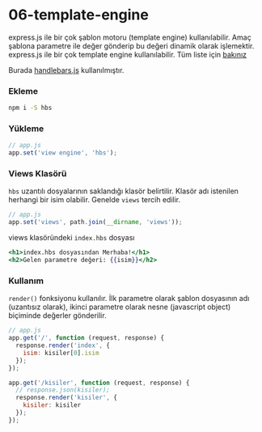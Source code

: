 # 06-template-engine

express.js ile bir çok şablon motoru (template engine) kullanılabilir. Amaç şablona parametre ile değer gönderip bu değeri dinamik olarak işlemektir. express.js ile bir çok template engine kullanılabilir. Tüm liste için [bakınız](https://github.com/expressjs/express/wiki?_ga=1.17225913.1072188425.1484202549#template-engines)

Burada [handlebars.js](http://handlebarsjs.com/) kullanılmıştır.

### Ekleme
```bash
npm i -S hbs
```

### Yükleme
```js
// app.js
app.set('view engine', 'hbs');
```

### Views Klasörü
`hbs` uzantılı dosyalarının saklandığı klasör belirtilir. Klasör adı istenilen herhangi bir isim olabilir. Genelde `views` tercih edilir.
```js
// app.js
app.set('views', path.join(__dirname, 'views'));
```

views klasöründeki `index.hbs` dosyası
```hbs
<h1>index.hbs dosyasından Merhaba!</h1>
<h2>Gelen parametre değeri: {{isim}}</h2>
```

### Kullanım
`render()` fonksiyonu kullanılır. İlk parametre olarak şablon dosyasının adı (uzantısız olarak), ikinci parametre olarak nesne (javascript object) biçiminde değerler gönderilir.
```js
// app.js
app.get('/', function (request, response) {
  response.render('index', {
    isim: kisiler[0].isim
  });
});

app.get('/kisiler', function (request, response) {
  // response.json(kisiler);
  response.render('kisiler', {
    kisiler: kisiler
  });
});
```
